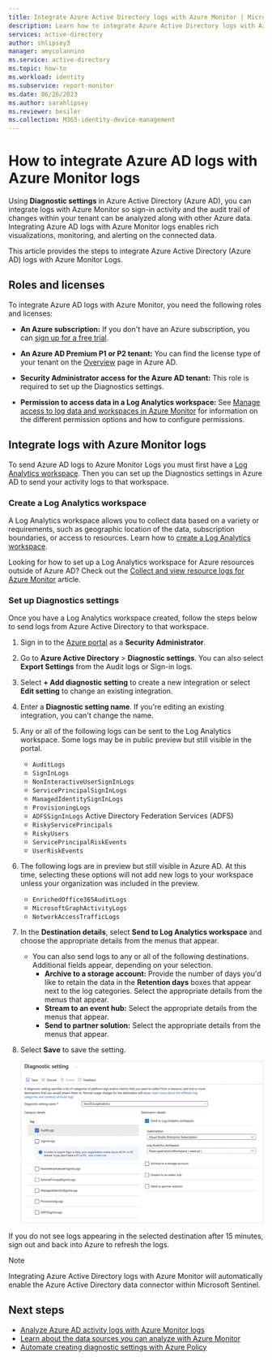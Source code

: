 ```yaml
---
title: Integrate Azure Active Directory logs with Azure Monitor | Microsoft Docs
description: Learn how to integrate Azure Active Directory logs with Azure Monitor
services: active-directory
author: shlipsey3
manager: amycolannino
ms.service: active-directory
ms.topic: how-to
ms.workload: identity
ms.subservice: report-monitor
ms.date: 06/26/2023
ms.author: sarahlipsey
ms.reviewer: besiler
ms.collection: M365-identity-device-management
---
```


# How to integrate Azure AD logs with Azure Monitor logs

Using **Diagnostic settings** in Azure Active Directory (Azure AD), you can integrate logs with Azure Monitor so sign-in activity and the audit trail of changes within your tenant can be analyzed along with other Azure data. Integrating Azure AD logs with Azure Monitor logs enables rich visualizations, monitoring, and alerting on the connected data.

This article provides the steps to integrate Azure Active Directory (Azure AD) logs with Azure Monitor Logs. 

## Roles and licenses

To integrate Azure AD logs with Azure Monitor, you need the following roles and licenses:

* **An Azure subscription:** If you don't have an Azure subscription, you can [sign up for a free trial](https://azure.microsoft.com/free/).

* **An Azure AD Premium P1 or P2 tenant:** You can find the license type of your tenant on the [Overview](https://portal.azure.com/#blade/Microsoft_AAD_IAM/ActiveDirectoryMenuBlade/Overview) page in Azure AD.

* **Security Administrator access for the Azure AD tenant:** This role is required to set up the Diagnostics settings.

* **Permission to access data in a Log Analytics workspace:** See [Manage access to log data and workspaces in Azure Monitor](../../azure-monitor/logs/manage-access.md) for information on the different permission options and how to configure permissions.

## Integrate logs with Azure Monitor logs

To send Azure AD logs to Azure Monitor Logs you must first have a [Log Analytics workspace](../../azure-monitor/logs/log-analytics-overview.md). Then you can set up the Diagnostics settings in Azure AD to send your activity logs to that workspace. 

### Create a Log Analytics workspace 

A Log Analytics workspace allows you to collect data based on a variety or requirements, such as geographic location of the data, subscription boundaries, or access to resources. Learn how to [create a Log Analytics workspace](../../azure-monitor/logs/quick-create-workspace.md). 

Looking for how to set up a Log Analytics workspace for Azure resources outside of Azure AD? Check out the [Collect and view resource logs for Azure Monitor](../../azure-monitor/essentials/diagnostic-settings.md) article.

### Set up Diagnostics settings

Once you have a Log Analytics workspace created, follow the steps below to send logs from Azure Active Directory to that workspace. 

1. Sign in to the [Azure portal](https://portal.azure.com) as a **Security Administrator**.

1. Go to **Azure Active Directory** > **Diagnostic settings**. You can also select **Export Settings** from the Audit logs or Sign-in logs.

1. Select **+ Add diagnostic setting** to create a new integration or select **Edit setting** to change an existing integration.

1. Enter a **Diagnostic setting name**. If you're editing an existing integration, you can't change the name.

1. Any or all of the following logs can be sent to the Log Analytics workspace. Some logs may be in public preview but still visible in the portal.
    * `AuditLogs`
    * `SignInLogs`
    * `NonInteractiveUserSignInLogs`
    * `ServicePrincipalSignInLogs`
    * `ManagedIdentitySignInLogs`
    * `ProvisioningLogs`
    * `ADFSSignInLogs` Active Directory Federation Services (ADFS)
    * `RiskyServicePrincipals`   
    * `RiskyUsers`
    * `ServicePrincipalRiskEvents` 
    * `UserRiskEvents`

1.  The following logs are in preview but still visible in Azure AD. At this time, selecting these options will not add new logs to your workspace unless your organization was included in the preview.
    * `EnrichedOffice365AuditLogs`
    * `MicrosoftGraphActivityLogs`
    * `NetworkAccessTrafficLogs`

1. In the **Destination details**, select **Send to Log Analytics workspace** and choose the appropriate details from the menus that appear.
    * You can also send logs to any or all of the following destinations. Additional fields appear, depending on your selection.
        * **Archive to a storage account:** Provide the number of days you'd like to retain the data in the **Retention days** boxes that appear next to the log categories. Select the appropriate details from the menus that appear.
        * **Stream to an event hub:** Select the appropriate details from the menus that appear.
        * **Send to partner solution:** Select the appropriate details from the menus that appear.

1. Select **Save** to save the setting.

    ![Screenshot of the Diagnostics settings with some destination details shown.](./media/howto-integrate-activity-logs-with-log-analytics/Configure.png)

If you do not see logs appearing in the selected destination after 15 minutes, sign out and back into Azure to refresh the logs.

> [!NOTE]
> Integrating Azure Active Directory logs with Azure Monitor will automatically enable the Azure Active Directory data connector within Microsoft Sentinel.

## Next steps

* [Analyze Azure AD activity logs with Azure Monitor logs](howto-analyze-activity-logs-log-analytics.md)
* [Learn about the data sources you can analyze with Azure Monitor](../../azure-monitor/data-sources.md)
* [Automate creating diagnostic settings with Azure Policy](../../azure-monitor/essentials/diagnostic-settings-policy.md)
